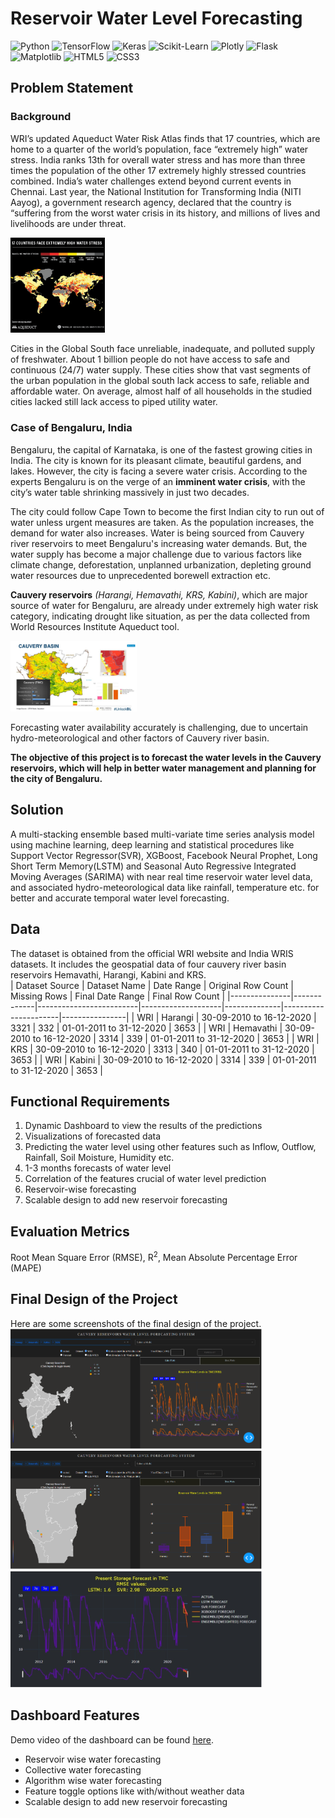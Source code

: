 # Reservoir Water Level Forecasting
<p align="left">
  <img src="https://img.shields.io/badge/Python-3776AB?style=for-the-badge&logo=python&logoColor=white" alt="Python">
  <img src="https://img.shields.io/badge/TensorFlow-FF6F00?style=for-the-badge&logo=tensorflow&logoColor=white" alt="TensorFlow">
  <img src="https://img.shields.io/badge/Keras-D00000?style=for-the-badge&logo=keras&logoColor=white" alt="Keras">
  <img src="https://img.shields.io/badge/Scikit--Learn-F7931E?style=for-the-badge&logo=scikit-learn&logoColor=white" alt="Scikit-Learn">
  <img src="https://img.shields.io/badge/Plotly-3F4F75?style=for-the-badge&logo=plotly&logoColor=white" alt="Plotly">
  <img src="https://img.shields.io/badge/Flask-000000?style=for-the-badge&logo=flask&logoColor=white" alt="Flask">
  <img src="https://img.shields.io/badge/Matplotlib-11557C?style=for-the-badge&logo=matplotlib&logoColor=white" alt="Matplotlib">
  <img src="https://img.shields.io/badge/HTML5-E34F26?style=for-the-badge&logo=html5&logoColor=white" alt="HTML5">
  <img src="https://img.shields.io/badge/CSS3-1572B6?style=for-the-badge&logo=css3&logoColor=white" alt="CSS3">

  

  
</p>


## Problem Statement
### Background
WRI’s updated Aqueduct Water Risk Atlas finds that 17 countries, which are home to a quarter of the world’s population, face “extremely high” water stress. India ranks 13th for overall water stress and has more than three times the population of the other 17 extremely highly stressed countries combined. India’s water challenges extend beyond current events in Chennai. Last year, the National Institution for Transforming India (NITI Aayog), a government research agency, declared that the country is “suffering from the worst water crisis in its history, and millions of lives and livelihoods are under threat.

<img src="img/water-condition.png" alt="Aqueduct Report" style="max-width: 30%; height: auto;">

Cities in the Global South face unreliable, inadequate, and polluted supply of freshwater. About 1 billion people do not have access to safe and continuous (24/7) water supply. These cities show that vast segments of the urban population in the global south lack access to safe, reliable and affordable water. On average, almost half of all households in the studied cities lacked still lack access to piped utility water. 

### Case of Bengaluru, India
Bengaluru, the capital of Karnataka, is one of the fastest growing cities in India. The city is known for its pleasant climate, beautiful gardens, and lakes. However, the city is facing a severe water crisis. According to the experts Bengaluru is on the verge of an **imminent water crisis**, with the city’s water table shrinking massively in just two decades. 

The city could follow Cape Town to become the first Indian city to run out of water unless urgent measures are taken. As the population increases, the demand for water also increases. Water is being sourced from Cauvery river reservoirs to meet Bengaluru's increasing water demands. But, the water supply has become a major challenge  due to various factors like climate change, deforestation, unplanned urbanization, depleting ground water resources due to unprecedented borewell extraction etc.

**Cauvery reservoirs** *(Harangi, Hemavathi, KRS, Kabini)*, which are major source of water for Bengaluru, are already under extremely high water risk  category, indicating drought like situation,  as per the data collected from World Resources Institute Aqueduct tool. 

<img src="img/cauvery-basin.png" alt="Cauvery basin" style="max-width: 40%; height: auto;">

Forecasting water availability accurately is challenging, due to uncertain hydro-meteorological  and other factors of Cauvery river basin.

**The objective of this project is to forecast the water levels in the Cauvery reservoirs, which will help in better water management and planning for the city of Bengaluru.**




## Solution
A multi-stacking ensemble based multi-variate time series analysis model using machine learning, deep learning and statistical procedures like Support Vector Regressor(SVR), XGBoost, Facebook Neural Prophet, Long Short Term Memory(LSTM) and Seasonal Auto Regressive Integrated Moving Averages (SARIMA) with near real time reservoir water level data, and associated hydro-meteorological data like rainfall, temperature etc. for better and accurate temporal water level forecasting.

## Data
The dataset is obtained from the official WRI website and India WRIS datasets. It includes the geospatial data of four cauvery river basin reservoirs Hemavathi, Harangi, Kabini and KRS.  
| Dataset Source | Dataset Name | Date Range               | Original Row Count | Missing Rows | Final Date Range      | Final Row Count |
|---------------|-------------|-------------------------|--------------------|--------------|----------------------|----------------|
| WRI           | Harangi     | 30-09-2010 to 16-12-2020 | 3321               | 332          | 01-01-2011 to 31-12-2020 | 3653           |
| WRI           | Hemavathi   | 30-09-2010 to 16-12-2020 | 3314               | 339          | 01-01-2011 to 31-12-2020 | 3653           |
| WRI           | KRS         | 30-09-2010 to 16-12-2020 | 3313               | 340          | 01-01-2011 to 31-12-2020 | 3653           |
| WRI           | Kabini      | 30-09-2010 to 16-12-2020 | 3314               | 339          | 01-01-2011 to 31-12-2020 | 3653           |


## Functional Requirements
1. Dynamic Dashboard to view the results of the predictions
2. Visualizations of forecasted data
3. Predicting the water level using other features such as Inflow, Outflow, Rainfall, Soil Moisture, Humidity etc.
4. 1-3 months forecasts of water level
5. Correlation of the features crucial of water level prediction
6. Reservoir-wise forecasting
7. Scalable design to add new reservoir forecasting 


## Evaluation Metrics
Root Mean Square Error (RMSE), R<sup>2</sup>, Mean Absolute Percentage Error (MAPE)

## Final Design of the Project
Here are some screenshots of the final design of the project.
<img src="img/dash1.png" alt="Dashboard1" style="max-width: 80%; height: auto;">
<img src="img/dash2.png" alt="Dashboard2" style="max-width: 80%; height: auto;">
<img src="img/dash3.png" alt="Dashboard3" style="max-width: 80%; height: auto;">

## Dashboard Features
Demo video of the dashboard can be found [here](https://drive.google.com/file/d/1sTAAyVX3CmPLgNGGhuxafODhc-3nX2Ki/view?usp=sharing).
- Reservoir wise water forecasting
- Collective water forecasting
- Algorithm wise water forecasting
- Feature toggle options like with/without weather data
- Scalable design to add new reservoir forecasting




